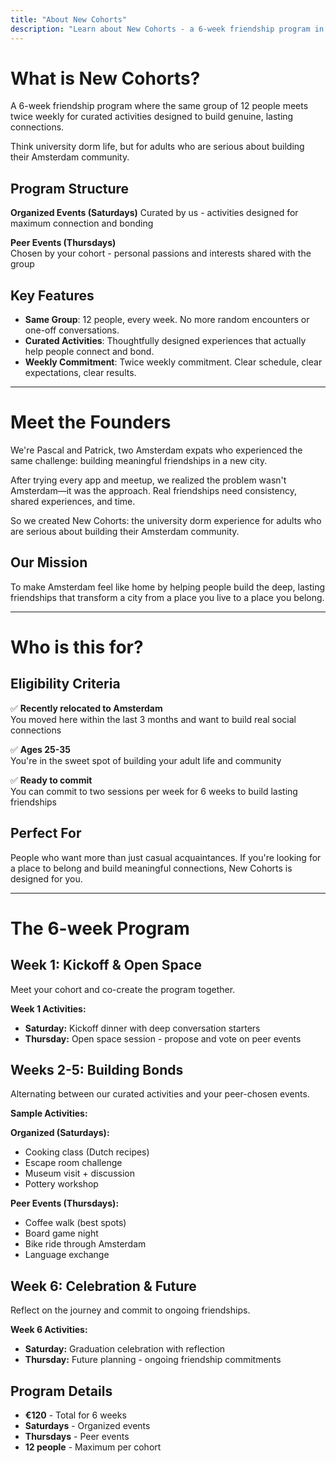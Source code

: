 ```yaml
---
title: "About New Cohorts"
description: "Learn about New Cohorts - a 6-week friendship program in Amsterdam"
---
```


# What is New Cohorts?

A 6-week friendship program where the same group of 12 people meets twice weekly for curated
activities designed to build genuine, lasting connections.

Think university dorm life, but for adults who are serious about building their Amsterdam community.

## Program Structure

**Organized Events (Saturdays)** Curated by us - activities designed for maximum connection and
bonding

**Peer Events (Thursdays)**  
Chosen by your cohort - personal passions and interests shared with the group

## Key Features

- **Same Group**: 12 people, every week. No more random encounters or one-off conversations.
- **Curated Activities**: Thoughtfully designed experiences that actually help people connect and
  bond.
- **Weekly Commitment**: Twice weekly commitment. Clear schedule, clear expectations, clear results.

---

# Meet the Founders

We're Pascal and Patrick, two Amsterdam expats who experienced the same challenge: building
meaningful friendships in a new city.

After trying every app and meetup, we realized the problem wasn't Amsterdam—it was the approach.
Real friendships need consistency, shared experiences, and time.

So we created New Cohorts: the university dorm experience for adults who are serious about building
their Amsterdam community.

## Our Mission

To make Amsterdam feel like home by helping people build the deep, lasting friendships that
transform a city from a place you live to a place you belong.

---

# Who is this for?

## Eligibility Criteria

✅ **Recently relocated to Amsterdam**  
You moved here within the last 3 months and want to build real social connections

✅ **Ages 25-35**  
You're in the sweet spot of building your adult life and community

✅ **Ready to commit**  
You can commit to two sessions per week for 6 weeks to build lasting friendships

## Perfect For

People who want more than just casual acquaintances. If you're looking for a place to belong and
build meaningful connections, New Cohorts is designed for you.

---

# The 6-week Program

## Week 1: Kickoff & Open Space

Meet your cohort and co-create the program together.

**Week 1 Activities:**

- **Saturday:** Kickoff dinner with deep conversation starters
- **Thursday:** Open space session - propose and vote on peer events

## Weeks 2-5: Building Bonds

Alternating between our curated activities and your peer-chosen events.

**Sample Activities:**

**Organized (Saturdays):**

- Cooking class (Dutch recipes)
- Escape room challenge
- Museum visit + discussion
- Pottery workshop

**Peer Events (Thursdays):**

- Coffee walk (best spots)
- Board game night
- Bike ride through Amsterdam
- Language exchange

## Week 6: Celebration & Future

Reflect on the journey and commit to ongoing friendships.

**Week 6 Activities:**

- **Saturday:** Graduation celebration with reflection
- **Thursday:** Future planning - ongoing friendship commitments

## Program Details

- **€120** - Total for 6 weeks
- **Saturdays** - Organized events
- **Thursdays** - Peer events
- **12 people** - Maximum per cohort
